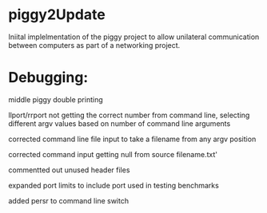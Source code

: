 # piggy2Update

Iniital implelmentation of the piggy project to allow unilateral communication between computers as part of a networking project.

# Debugging:

middle piggy double printing

llport/rrport not getting the correct number from command line, selecting different argv values based on number of command line arguments

corrected command line file input to take a filename from any argv position

corrected command input getting null from source filename.txt'

commentted out unused header files

expanded port limits to include port used in testing benchmarks

added persr to command line switch
